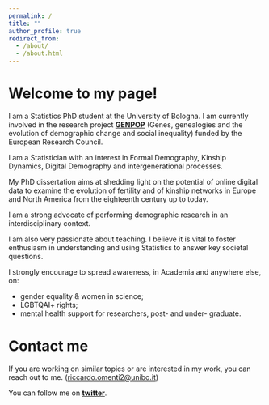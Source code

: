 ```yaml
---
permalink: /
title: ""
author_profile: true
redirect_from: 
  - /about/
  - /about.html
---
```




Welcome to my page!
======

I am a Statistics PhD student at the University of Bologna. I am currently involved in the research project [**GENPOP**](http://genpop.org) (Genes, genealogies and the evolution of demographic change and social inequality) funded by the European Research Council. 

I am a Statistician with an interest in Formal Demography, Kinship Dynamics, Digital Demography and intergenerational processes.

My PhD dissertation aims at shedding light on the potential of online digital data to examine the evolution of fertility and of kinship networks in Europe and North America from the eighteenth century up to today.


I am a strong advocate of performing demographic research in an interdisciplinary context. 

I am also very passionate about teaching. I believe it is vital to foster enthusiasm in understanding and using Statistics to answer key societal questions.

I strongly encourage to spread awareness, in Academia and anywhere else, on:

- gender equality & women in science;
- LGBTQAI+ rights;
- mental health support for researchers, post- and under- graduate.


Contact me
======

If you are working on similar topics or are interested in my work, you can reach out to me. (riccardo.omenti2@unibo.it)

You can follow me on [**twitter**](https://twitter.com/OmentiRiccardo).
